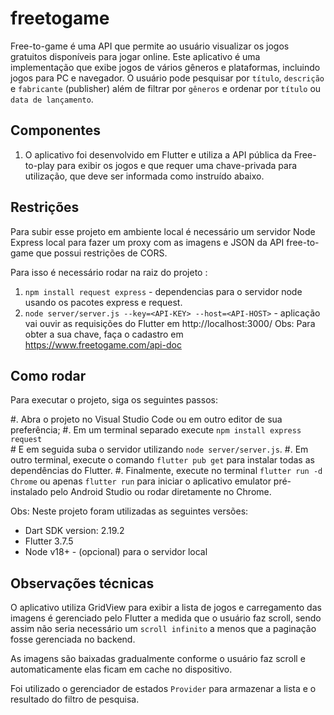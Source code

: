 # freetogame

Free-to-game é uma API que permite ao usuário visualizar os jogos gratuitos disponíveis para jogar online. 
Este aplicativo é uma implementação que exibe jogos de vários gêneros e plataformas, incluindo jogos para PC e navegador. O usuário pode pesquisar por  `título`, `descrição` e `fabricante` (publisher) além de filtrar por `gêneros` e ordenar por `título` ou `data de lançamento`.

## Componentes
1. O aplicativo foi desenvolvido em Flutter e utiliza a API pública da Free-to-play para exibir os jogos e que requer uma chave-privada para utilização, que deve ser informada como instruído abaixo.

## Restrições
Para subir esse projeto em ambiente local é necessário um servidor Node Express local para fazer um proxy com as imagens e JSON da API free-to-game que possui restrições de CORS.

Para isso é necessário rodar na raiz do projeto :
1. `npm install request express` - dependencias para o servidor node usando os pacotes express e request.
2. `node server/server.js --key=<API-KEY> --host=<API-HOST>` - aplicação vai ouvir as requisições do Flutter em http://localhost:3000/ 
Obs: Para obter a sua chave, faça o cadastro em https://www.freetogame.com/api-doc

## Como rodar
Para executar o projeto, siga os seguintes passos:

#. Abra o projeto no Visual Studio Code ou em outro editor de sua preferência;
#. Em um terminal separado execute `npm install express request`  
    # E em seguida suba o servidor utilizando `node server/server.js`.
#. Em outro terminal, execute o comando `flutter pub get` para instalar todas as dependências do Flutter.
#. Finalmente, execute no terminal  `flutter run -d Chrome` ou apenas `flutter run` para iniciar o aplicativo emulator pré-instalado pelo Android Studio ou rodar diretamente no Chrome.

Obs: Neste projeto foram utilizadas as seguintes versões:
* Dart SDK version: 2.19.2
* Flutter 3.7.5
* Node v18+ - (opcional) para o servidor local

## Observações técnicas

O aplicativo utiliza GridView para exibir a lista de jogos e carregamento das imagens é gerenciado pelo Flutter a medida que o usuário faz scroll, sendo assim não seria necessário um `scroll infinito` a menos que a paginação fosse gerenciada no backend.

As imagens são baixadas gradualmente conforme o usuário faz scroll e automaticamente elas ficam em cache no dispositivo.

Foi utilizado o gerenciador de estados `Provider` para armazenar a lista e o resultado do filtro de pesquisa.
